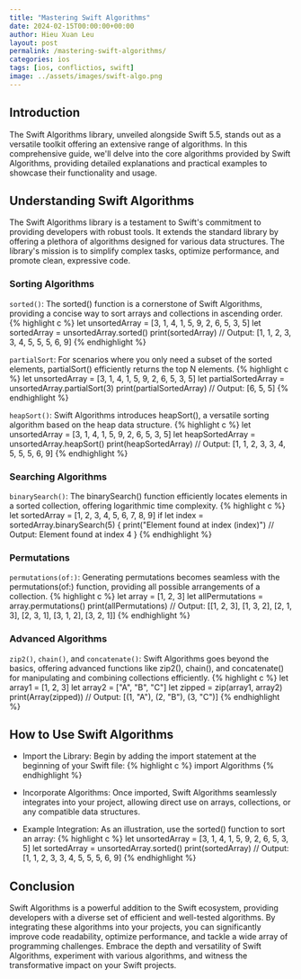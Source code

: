 ```yaml
---
title: "Mastering Swift Algorithms"
date: 2024-02-15T00:00:00+00:00
author: Hieu Xuan Leu
layout: post
permalink: /mastering-swift-algorithms/
categories: ios
tags: [ios, conflictios, swift]
image: ../assets/images/swift-algo.png
---
```

## Introduction
The Swift Algorithms library, unveiled alongside Swift 5.5, stands out as a versatile toolkit offering an extensive range of algorithms. In this comprehensive guide, we'll delve into the core algorithms provided by Swift Algorithms, providing detailed explanations and practical examples to showcase their functionality and usage.

## Understanding Swift Algorithms
The Swift Algorithms library is a testament to Swift's commitment to providing developers with robust tools. It extends the standard library by offering a plethora of algorithms designed for various data structures. The library's mission is to simplify complex tasks, optimize performance, and promote clean, expressive code.

### Sorting Algorithms

`sorted()`: The sorted() function is a cornerstone of Swift Algorithms, providing a concise way to sort arrays and collections in ascending order.
{% highlight c %}
let unsortedArray = [3, 1, 4, 1, 5, 9, 2, 6, 5, 3, 5]
let sortedArray = unsortedArray.sorted()
print(sortedArray) 
// Output: [1, 1, 2, 3, 3, 4, 5, 5, 5, 6, 9]
{% endhighlight %}


`partialSort`: For scenarios where you only need a subset of the sorted elements, partialSort() efficiently returns the top N elements.
{% highlight c %}
let unsortedArray = [3, 1, 4, 1, 5, 9, 2, 6, 5, 3, 5]
let partialSortedArray = unsortedArray.partialSort(3)
print(partialSortedArray) 
// Output: [6, 5, 5]
{% endhighlight %}

`heapSort()`: Swift Algorithms introduces heapSort(), a versatile sorting algorithm based on the heap data structure.
{% highlight c %}
let unsortedArray = [3, 1, 4, 1, 5, 9, 2, 6, 5, 3, 5]
let heapSortedArray = unsortedArray.heapSort()
print(heapSortedArray) 
// Output: [1, 1, 2, 3, 3, 4, 5, 5, 5, 6, 9]
{% endhighlight %}

### Searching Algorithms

`binarySearch()`: The binarySearch() function efficiently locates elements in a sorted collection, offering logarithmic time complexity.
{% highlight c %}
let sortedArray = [1, 2, 3, 4, 5, 6, 7, 8, 9]
if let index = sortedArray.binarySearch(5) {
    print("Element found at index \(index)") 
    // Output: Element found at index 4
}
{% endhighlight %}

### Permutations

`permutations(of:)`: Generating permutations becomes seamless with the permutations(of:) function, providing all possible arrangements of a collection.
{% highlight c %}
let array = [1, 2, 3]
let allPermutations = array.permutations()
print(allPermutations) 
// Output: [[1, 2, 3], [1, 3, 2], [2, 1, 3], [2, 3, 1], [3, 1, 2], [3, 2, 1]]
{% endhighlight %}

### Advanced Algorithms

`zip2()`, `chain()`, and `concatenate()`: Swift Algorithms goes beyond the basics, offering advanced functions like zip2(), chain(), and concatenate() for manipulating and combining collections efficiently.
{% highlight c %}
let array1 = [1, 2, 3]
let array2 = ["A", "B", "C"]
let zipped = zip(array1, array2)
print(Array(zipped)) 
// Output: [(1, "A"), (2, "B"), (3, "C")]
{% endhighlight %}

## How to Use Swift Algorithms

* Import the Library: Begin by adding the import statement at the beginning of your Swift file:
{% highlight c %}
import Algorithms
{% endhighlight %}

* Incorporate Algorithms:
Once imported, Swift Algorithms seamlessly integrates into your project, allowing direct use on arrays, collections, or any compatible data structures.

* Example Integration:
As an illustration, use the sorted() function to sort an array:
{% highlight c %}
let unsortedArray = [3, 1, 4, 1, 5, 9, 2, 6, 5, 3, 5]
let sortedArray = unsortedArray.sorted()
print(sortedArray) 
// Output: [1, 1, 2, 3, 3, 4, 5, 5, 5, 6, 9]
{% endhighlight %}

## Conclusion
Swift Algorithms is a powerful addition to the Swift ecosystem, providing developers with a diverse set of efficient and well-tested algorithms. By integrating these algorithms into your projects, you can significantly improve code readability, optimize performance, and tackle a wide array of programming challenges. Embrace the depth and versatility of Swift Algorithms, experiment with various algorithms, and witness the transformative impact on your Swift projects.